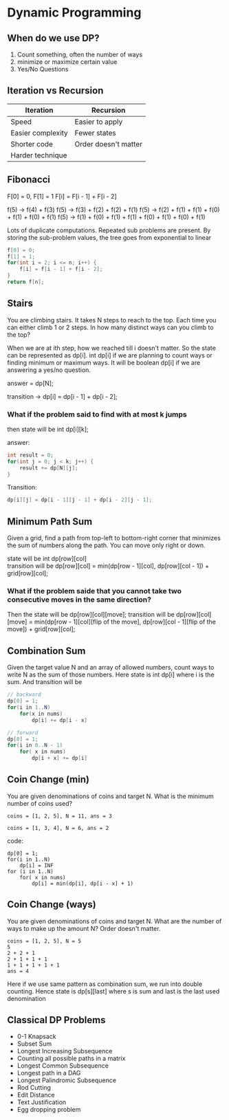# Dynamic Programming

## When do we use DP?
1. Count something, often the number of ways
2. minimize or maximize certain value
3. Yes/No Questions

## Iteration vs Recursion

| Iteration | Recursion |
| --- | --- |
| Speed | Easier to apply |
| Easier complexity | Fewer states |
| Shorter code | Order doesn't matter |
| Harder technique |  |

## Fibonacci
F[0] = 0, F[1] = 1
F[i] = F[i - 1] + F[i - 2]

f(5) -> f(4) + f(3)
f(5) -> f(3) + f(2) + f(2) + f(1)
f(5) -> f(2) + f(1) + f(1) + f(0) + f(1) + f(0) + f(1)
f(5) -> f(1) + f(0) + f(1) + f(1) + f(0) + f(1) + f(0) + f(1)

Lots of duplicate computations.
Repeated sub problems are present.
By storing the sub-problem values, the tree goes from exponential to linear

```Java
f[0] = 0;
f[1] = 1;
for(int i = 2; i <= n; i++) {
    f[i] = f[i - 1] + f[i - 2];
}
return f[n];
```

## Stairs
You are climbing stairs. It takes N steps to reach to the top. Each time you can either climb 1 or 2 steps. In how many distinct ways can you climb to the top?

When we are at ith step, how we reached till i doesn't matter. So the state can be represented as dp[i].
int dp[i] if we are planning to count ways or finding minimum or maximum ways.
It will be boolean dp[i] if we are answering a yes/no question.

answer = dp[N];

transition -> dp[i] = dp[i - 1] + dp[i - 2];

### What if the problem said to find with at most k jumps

then state will be int dp[i][k];

answer:
```Java
int result = 0;
for(int j = 0; j < k; j++) {
    result += dp[N][j];
}
```

Transition:
```Java
dp[i][j] = dp[i - 1][j - 1] + dp[i - 2][j - 1];
```

## Minimum Path Sum
Given a grid, find a path from top-left to bottom-right corner that minimizes the sum of numbers along the path. You can move only right or down.

state will be int dp[row][col]<br>
transition will be dp[row][col] = min(dp[row - 1][col], dp[row][col - 1]) + grid[row][col];

### What if the problem saide that you cannot take two consecutive moves in the same direction?
Then the state will be dp[row][col][move];
transition will be dp[row][col][move] = min(dp[row - 1][col][flip of the move], dp[row][col - 1][flip of the move]) + grid[row][col];

## Combination Sum
Given the target value N and an array of allowed numbers, count ways to write N as the sum of those numbers.
Here state is int dp[i] where i is the sum.
And transition will be 
```Java
// backward
dp[0] = 1;
for(i in 1..N)
    for(x in nums)
        dp[i] += dp[i - x]

// forward
dp[0] = 1;
for(i in 0..N - 1)
    for( x in nums)
        dp[i + x] += dp[i]

```

## Coin Change (min)
You are given denominations of coins and target N. What is the minimum number of coins used?

```
coins = [1, 2, 5], N = 11, ans = 3

coins = [1, 3, 4], N = 6, ans = 2
```

code:
```
dp[0] = 1;
for(i in 1..N)
    dp[i] = INF
for (i in 1..N)
    for( x in nums)
        dp[i] = min(dp[i], dp[i - x] + 1)
```

## Coin Change (ways)
You are given denominations of coins and target N. What are the number of ways to make up the amount N? Order doesn't matter.

```
coins = [1, 2, 5], N = 5
5
2 + 2 + 1
2 + 1 + 1 + 1
1 + 1 + 1 + 1 + 1
ans = 4
```

Here if we use same pattern as combination sum, we run into double counting. Hence state is dp[s][last] where s is sum and last is the last used denomination

## Classical DP Problems
- 0-1 Knapsack
- Subset Sum
- Longest Increasing Subsequence
- Counting all possible paths in a matrix
- Longest Common Subsequence
- Longest path in a DAG
- Longest Palindromic Subsequence
- Rod Cutting
- Edit Distance
- Text Justification
- Egg dropping problem
